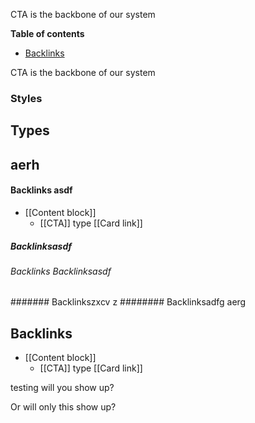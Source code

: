 CTA is the backbone of our system

<!-- table-of-contents start -->
**Table of contents**
  - [Backlinks](#backlinks)

<!-- table-of-contents end -->

CTA is the backbone of our system


### Styles


## Types

## aerh

#### Backlinks asdf
* [[Content block]]
	* [[CTA]] type [[Card link]]
	
	
##### Backlinksasdf 
###### Backlinks Backlinksasdf
####### Backlinkszxcv z
######## Backlinksadfg aerg


## Backlinks
* [[Content block]]
	* [[CTA]] type [[Card link]]


testing will you show up?

<!-- -->

Or will only this show up?
